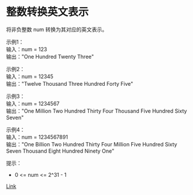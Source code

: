<h1>整数转换英文表示</h1>

将非负整数 num 转换为其对应的英文表示。</br>

示例1：</br>
输入：num = 123</br>
输出："One Hundred Twenty Three"</br>

示例2：</br>
输入：num = 12345</br>
输出："Twelve Thousand Three Hundred Forty Five"</br>

示例3：</br>
输入：num = 1234567</br>
输出："One Million Two Hundred Thirty Four Thousand Five Hundred Sixty Seven"</br>

示例4：</br>
输入：num = 1234567891</br>
输出："One Billion Two Hundred Thirty Four Million Five Hundred Sixty Seven Thousand Eight Hundred Ninety One"</br>

提示：
- 0 <= num <= 2^31 - 1

[Link](https://leetcode-cn.com/problems/integer-to-english-words/)